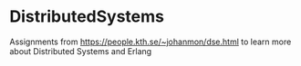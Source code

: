 # DistributedSystems
Assignments from https://people.kth.se/~johanmon/dse.html to learn more about Distributed Systems and Erlang
